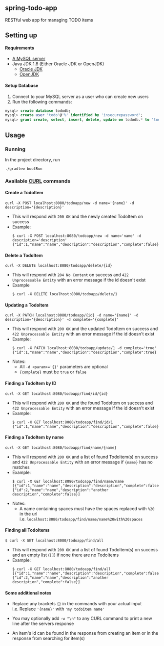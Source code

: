 ## spring-todo-app
RESTful web app for managing TODO items

## Setting up
#### Requirements
* [A MySQL server](https://dev.mysql.com/downloads/)
* Java JDK 1.8 (Either Oracle JDK or OpenJDK)
    * [Oracle JDK](https://www.oracle.com/java/technologies/javase-downloads.html)
    * [OpenJDK](https://openjdk.java.net/install/)

#### Setup Database
1) Connect to your MySQL server as a user who can create new users  
2) Run the following commands:
```sql
mysql> create database tododb;
mysql> create user 'todo'@'%' identified by 'insecurepassword';
mysql> grant create, select, insert, delete, update on tododb.* to 'todo'@'%';
```

## Usage
### Running
In the project directory, run
```console
./gradlew bootRun
```

### Available [CURL](https://curl.haxx.se/) commands
#### Create a TodoItem
```console
curl -X POST localhost:8080/todoapp/new -d name='{name}' -d description='{description}'
```
* This will respond with `200 OK` and the newly created TodoItem on success  
* Example:
    ```console
    $ curl -X POST localhost:8080/todoapp/new -d name='name' -d description='description'
    {"id":1,"name":"name","description":"description","complete":false}
    ```

#### Delete a TodoItem
```console
curl -X DELETE localhost:8080/todoapp/delete/{id}
```
* This will respond with `204 No Content` on success and `422 Unprocessable Entity` with an error message if the id doesn't exist
* Example
    ```console
    $ curl -X DELETE localhost:8080/todoapp/delete/1
    ```

#### Updating a TodoItem
```console
curl -X PATCH localhost:8080/todoapp/{id} -d name='{name}' -d description='{description}' -d complete='{complete}'
```
* This will respond with `200 OK` and the updated TodoItem on success and `422 Unprocessable Entity` with an error message if the id doesn't exist
* Example:
    ```console
    $ curl -X PATCH localhost:8080/todoapp/update/1 -d complete='true'
    {"id":1,"name":"name","description":"description","complete":true}
    ```
* Notes:
    * All `-d <param>='{}'` parameters are optional
    * `{complete}` must be `true` or `false`

#### Finding a TodoItem by ID
```console
curl -X GET localhost:8080/todoapp/find/id/{id}
```
* This will respond with `200 OK` and the found TodoItem on success and `422 Unprocessable Entity` with an error message if the id doesn't exist
* Example:
    ```console
    $ curl -X GET localhost:8080/todoapp/find/id/1
    {"id":1,"name":"name","description":"description","complete":false}
    ```

#### Finding a TodoItem by name
```console
curl -X GET localhost:8080/todoapp/find/name/{name}
```
* This will respond with `200 OK` and a list of found TodoItem(s) on success and `422 Unprocessable Entity` with an error message if `{name}` has no matches
* Example:
    ```console
    $ curl -X GET localhost:8080/todoapp/find/name/name
    [{"id":1,"name":"name","description":"description","complete":false},{"id":2,"name":"name","description":"another description","complete":false}]
    ```
* Notes:
    * A name containing spaces must have the spaces replaced with `%20` in the url  
    i.e. `localhost:8080/todoapp/find/name/name%20with%20spaces`
  
#### Finding all TodoItems
```console
$ curl -X GET localhost:8080/todoapp/find/all
```
* This will respond with `200 OK` and a list of found TodoItem(s) on success and an empty list (`[]`) if none there are no TodoItems
* Example:
    ```
    $ curl -X GET localhost:8080/todoapp/find/all
    [{"id":1,"name":"name","description":"description","complete":false},{"id":2,"name":"name","description":"another description","complete":false}]
    ```

#### Some additional notes
* Replace any brackets `{}` in the commands with your actual input  
  i.e. Replace `'{name}'` with `'my todoitem name'`  
  
* You may optionally add `-w "\n"` to any CURL command to print a new line after the servers response

* An item's id can be found in the response from creating an item or in the response from searching for item(s)